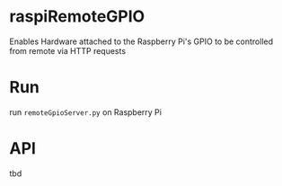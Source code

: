 # raspiRemoteGPIO

Enables Hardware attached to the Raspberry Pi's GPIO to be controlled from remote via HTTP requests

# Run

run `remoteGpioServer.py` on Raspberry Pi

# API

tbd
